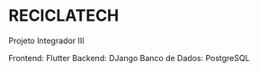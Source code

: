 # RECICLATECH

Projeto Integrador III

Frontend: Flutter
Backend: DJango
Banco de Dados: PostgreSQL
